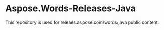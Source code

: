 # Aspose.Words-Releases-Java
This repository is used for releaes.aspose.com/words/java public content. 
